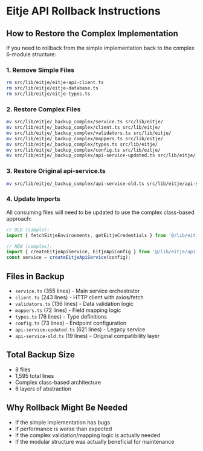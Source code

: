# Eitje API Rollback Instructions

## How to Restore the Complex Implementation

If you need to rollback from the simple implementation back to the complex 6-module structure:

### 1. Remove Simple Files
```bash
rm src/lib/eitje/eitje-api-client.ts
rm src/lib/eitje/eitje-database.ts
rm src/lib/eitje/eitje-types.ts
```

### 2. Restore Complex Files
```bash
mv src/lib/eitje/_backup_complex/service.ts src/lib/eitje/
mv src/lib/eitje/_backup_complex/client.ts src/lib/eitje/
mv src/lib/eitje/_backup_complex/validators.ts src/lib/eitje/
mv src/lib/eitje/_backup_complex/mappers.ts src/lib/eitje/
mv src/lib/eitje/_backup_complex/types.ts src/lib/eitje/
mv src/lib/eitje/_backup_complex/config.ts src/lib/eitje/
mv src/lib/eitje/_backup_complex/api-service-updated.ts src/lib/eitje/
```

### 3. Restore Original api-service.ts
```bash
mv src/lib/eitje/_backup_complex/api-service-old.ts src/lib/eitje/api-service.ts
```

### 4. Update Imports
All consuming files will need to be updated to use the complex class-based approach:

```typescript
// OLD (simple):
import { fetchEitjeEnvironments, getEitjeCredentials } from '@/lib/eitje/api-service';

// NEW (complex):
import { createEitjeApiService, EitjeApiConfig } from '@/lib/eitje/api-service';
const service = createEitjeApiService(config);
```

## Files in Backup

- `service.ts` (355 lines) - Main service orchestrator
- `client.ts` (243 lines) - HTTP client with axios/fetch
- `validators.ts` (136 lines) - Data validation logic
- `mappers.ts` (72 lines) - Field mapping logic
- `types.ts` (76 lines) - Type definitions
- `config.ts` (73 lines) - Endpoint configuration
- `api-service-updated.ts` (621 lines) - Legacy service
- `api-service-old.ts` (19 lines) - Original compatibility layer

## Total Backup Size
- 8 files
- 1,595 total lines
- Complex class-based architecture
- 6 layers of abstraction

## Why Rollback Might Be Needed
- If the simple implementation has bugs
- If performance is worse than expected
- If the complex validation/mapping logic is actually needed
- If the modular structure was actually beneficial for maintenance
